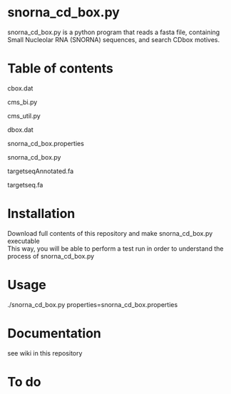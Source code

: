 # snorna_cd_box.py
snorna_cd_box.py is a python program that reads a fasta file, containing Small Nucleolar RNA (SNORNA) sequences, and search CDbox motives.

# Table of contents

cbox.dat

cms_bi.py

cms_util.py

dbox.dat

snorna_cd_box.properties

snorna_cd_box.py

targetseqAnnotated.fa

targetseq.fa

# Installation
Download full contents of this repository and make snorna_cd_box.py executable        
This way, you will be able to perform a test run in order to understand the process of snorna_cd_box.py

# Usage
./snorna_cd_box.py properties=snorna_cd_box.properties

# Documentation
see wiki in this repository

# To do
